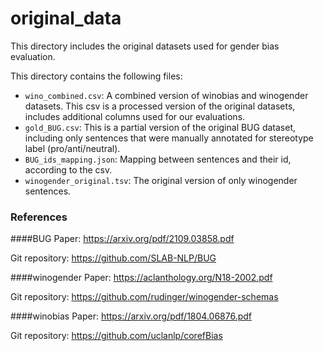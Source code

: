 # original_data
This directory includes the original datasets used for gender bias evaluation.

This directory contains the following files:
- `wino_combined.csv`: A combined version of winobias and winogender datasets. This csv is a processed version of the original datasets, includes additional columns used for our evaluations.
- `gold_BUG.csv`: This is a partial version of the original BUG dataset, including only sentences that were manually annotated for stereotype label (pro/anti/neutral).
- `BUG_ids_mapping.json`: Mapping between sentences and their id, according to the csv.
- `winogender_original.tsv`: The original version of only winogender sentences.

### References
####BUG
Paper: https://arxiv.org/pdf/2109.03858.pdf

Git repository: https://github.com/SLAB-NLP/BUG

####winogender
Paper: https://aclanthology.org/N18-2002.pdf

Git repository: https://github.com/rudinger/winogender-schemas

####winobias
Paper: https://arxiv.org/pdf/1804.06876.pdf

Git repository: https://github.com/uclanlp/corefBias
